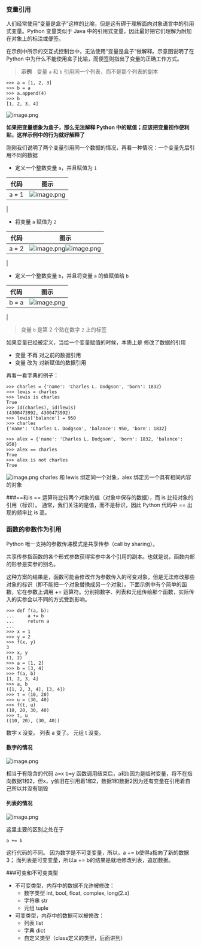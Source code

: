 ### 变量引用

人们经常使用“变量是盒子”这样的比喻，但是这有碍于理解面向对象语言中的引用式变量。Python 变量类似于 Java 中的引用式变量，因此最好把它们理解为附加在对象上的标注或便签。

在示例中所示的交互式控制台中，无法使用“变量是盒子”做解释。示意图说明了在 Python 中为什么不能使用盒子比喻，而便签则指出了变量的正确工作方式。

> **示例**　变量 `a` 和 `b` 引用同一个列表，而不是那个列表的副本

```
>>> a = [1, 2, 3]
>>> b = a
>>> a.append(4)
>>> b
[1, 2, 3, 4]
```

![image.png](https://upload-images.jianshu.io/upload_images/468490-00c4e74cafbec44c.png?imageMogr2/auto-orient/strip%7CimageView2/2/w/1240)


**如果把变量想象为盒子，那么无法解释 Python 中的赋值；应该把变量视作便利贴，这样示例中的行为就好解释了**

刚刚我们说明了两个变量引用同一个数据的情况，再看一种情况：一个变量先后引用不同的数据

* 定义一个整数变量 `a`，并且赋值为 `1`

| 代码 | 图示 |
| :---: | :---: |
| a = 1 | ![image.png](https://upload-images.jianshu.io/upload_images/468490-e5bd656df3ce9e1c.png?imageMogr2/auto-orient/strip%7CimageView2/2/w/1240)
|

* 将变量 `a` 赋值为 `2`

| 代码 | 图示 |
| :---: | :---: |
| a = 2 |![image.png](https://upload-images.jianshu.io/upload_images/468490-6dbef6333a31e174.png?imageMogr2/auto-orient/strip%7CimageView2/2/w/1240)![image.png](https://upload-images.jianshu.io/upload_images/468490-739b8d643c37c5ad.png?imageMogr2/auto-orient/strip%7CimageView2/2/w/1240)
|

* 定义一个整数变量 `b`，并且将变量 `a` 的值赋值给 `b`

| 代码 | 图示 |
| :---: | :---: |
| b = a |![image.png](https://upload-images.jianshu.io/upload_images/468490-55592a901fe63139.png?imageMogr2/auto-orient/strip%7CimageView2/2/w/1240)
|

> 变量 `b` 是第 2 个贴在数字 `2` 上的标签

如果变量已经被定义，当给一个变量赋值的时候，本质上是 修改了数据的引用

- 变量 不再 对之前的数据引用
- 变量 改为 对新赋值的数据引用

再看一看字典的例子：
```
>>> charles = {'name': 'Charles L. Dodgson', 'born': 1832}
>>> lewis = charles  
>>> lewis is charles
True
>>> id(charles), id(lewis) 
(4300473992, 4300473992)
>>> lewis['balance'] = 950  
>>> charles
{'name': 'Charles L. Dodgson', 'balance': 950, 'born': 1832}
```

```
>>> alex = {'name': 'Charles L. Dodgson', 'born': 1832, 'balance': 950}  
>>> alex == charles  
True
>>> alex is not charles  
True
```
![image.png](https://upload-images.jianshu.io/upload_images/468490-730e4c76e58c4b11.png?imageMogr2/auto-orient/strip%7CimageView2/2/w/1240)
charles 和 lewis 绑定同一个对象，alex 绑定另一个具有相同内容的对象

###==和is
== 运算符比较两个对象的值（对象中保存的数据），而 is 比较对象的引用（标识）。
通常，我们关注的是值，而不是标识，因此 Python 代码中 == 出现的频率比 is 高。

### 函数的参数作为引用
Python 唯一支持的参数传递模式是共享传参（call by sharing）。

共享传参指函数的各个形式参数获得实参中各个引用的副本。也就是说，函数内部的形参是实参的别名。

这种方案的结果是，函数可能会修改作为参数传入的可变对象，但是无法修改那些对象的标识（即不能把一个对象替换成另一个对象）。下面示例中有个简单的函数，它在参数上调用 += 运算符。分别把数字、列表和元组传给那个函数，实际传入的实参会以不同的方式受到影响。
```
>>> def f(a, b):
...     a += b
...     return a
...
>>> x = 1
>>> y = 2
>>> f(x, y)
3
>>> x, y  
(1, 2)
>>> a = [1, 2]
>>> b = [3, 4]
>>> f(a, b)
[1, 2, 3, 4]
>>> a, b  
([1, 2, 3, 4], [3, 4])
>>> t = (10, 20)
>>> u = (30, 40)
>>> f(t, u)
(10, 20, 30, 40)
>>> t, u 
((10, 20), (30, 40))
```

数字 x 没变。
列表 a 变了。
元组 t 没变。

#### 数字的情况
![image.png](https://upload-images.jianshu.io/upload_images/468490-bcd521869eff42ba.png?imageMogr2/auto-orient/strip%7CimageView2/2/w/1240)


相当于有隐含的代码
a=x
b=y
函数调用结束后，a和b因为是临时变量，将不在指向数据1和2，但x，y依旧在引用着1和2，数据1和数据2因为还有变量在引用着自己所以并没有销毁
#### 列表的情况
![image.png](https://upload-images.jianshu.io/upload_images/468490-8887811247bb54d2.png?imageMogr2/auto-orient/strip%7CimageView2/2/w/1240)

这里主要的区别之处在于
```
a += b
```
这行代码的不同。
因为数字是不可变变量，所以，a += b使得a指向了新的数据3；
而列表是可变变量，所以a += b的结果是就地修改列表，追加数据。

###可变和不可变类型
- 不可变类型，内存中的数据不允许被修改：
  - 数字类型 int, bool, float, complex, long(2.x)
  - 字符串 str
  - 元组 tuple
- 可变类型，内存中的数据可以被修改：
  - 列表 list
  - 字典 dict
  - 自定义类型（class定义的类型，后面讲到）


